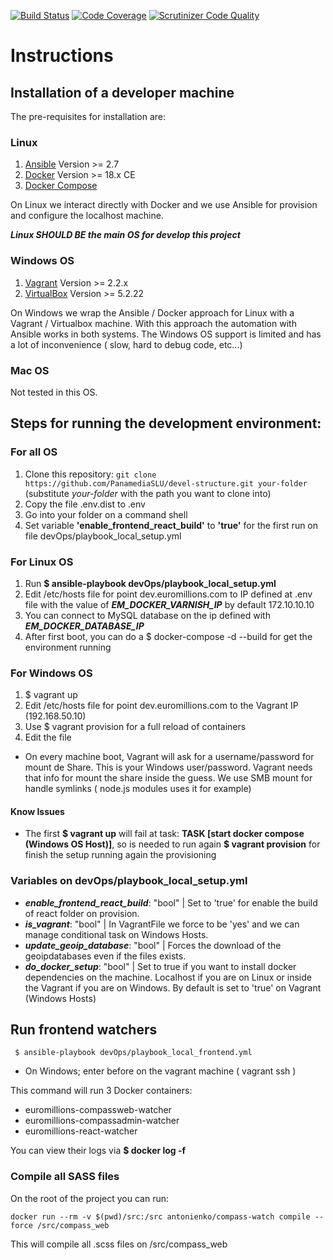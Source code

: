 [![Build Status](https://scrutinizer-ci.com/g/PanamediaSLU/euromillions/badges/build.png?b=master&s=b5bfef5cfbcf10eb16a5dec22ffa0cbda6583fa0)](https://scrutinizer-ci.com/g/PanamediaSLU/euromillions/build-status/master)
[![Code Coverage](https://scrutinizer-ci.com/g/PanamediaSLU/euromillions/badges/coverage.png?b=master&s=3c7cc5d1328fe1325537b9689787b961203b8455)](https://scrutinizer-ci.com/g/PanamediaSLU/euromillions/?branch=master)
[![Scrutinizer Code Quality](https://scrutinizer-ci.com/g/PanamediaSLU/euromillions/badges/quality-score.png?b=master&s=30e09efd0c8f4d9cbd919fd3c9d4614a1244620a)](https://scrutinizer-ci.com/g/PanamediaSLU/euromillions/?branch=master)

# Instructions

## Installation of a developer machine

The pre-requisites for installation are:

### Linux 
1. [Ansible](https://www.ansible.com/) Version >= 2.7
2. [Docker](https://docs.docker.com/install/)  Version >= 18.x CE
3. [Docker Compose](https://docs.docker.com/compose/)

On Linux we interact directly with Docker and we use Ansible for provision and configure the localhost machine.

***Linux SHOULD BE the main OS for develop this project***  

### Windows OS 
1. [Vagrant](https://www.vagrantup.com/downloads.html) Version >= 2.2.x
2. [VirtualBox](https://www.virtualbox.org/wiki/Downloads) Version >= 5.2.22

On Windows we wrap the Ansible / Docker approach for Linux with a Vagrant / Virtualbox machine. With this approach the automation with Ansible works in both
systems. The Windows OS support is limited and has a lot of inconvenience ( slow, hard to debug code, etc...) 

### Mac OS
Not tested in this OS.

## Steps for running the development environment:

### For all OS
1. Clone this repository: `git clone https://github.com/PanamediaSLU/devel-structure.git your-folder` (substitute _your-folder_ with the path you want to clone into)
2. Copy the file .env.dist to .env
3. Go into your folder on a command shell
4. Set variable **'enable_frontend_react_build'** to **'true'** for the first run on file devOps/playbook_local_setup.yml 

### For Linux OS

1. Run **$ ansible-playbook devOps/playbook_local_setup.yml**
2. Edit /etc/hosts file for point dev.euromillions.com to IP defined at .env file with the value of ***EM_DOCKER_VARNISH_IP*** by default 172.10.10.10
3. You can connect to MySQL database on the ip defined with ***EM_DOCKER_DATABASE_IP***
4. After first boot, you can do a $ docker-compose -d --build for get the environment running


### For Windows OS

1. $ vagrant up
2. Edit /etc/hosts file for point dev.euromillions.com to the Vagrant IP (192.168.50.10)
3. Use $ vagrant provision for a full reload of containers
4. Edit the file

- On every machine boot, Vagrant will ask for a username/password for mount de Share. This is your Windows user/password. 
Vagrant needs that info for mount the share inside the guess. 
We use SMB mount for handle symlinks ( node.js modules uses it for example)

#### Know Issues

- The first **$ vagrant up** will fail at task: **TASK [start docker compose (Windows OS Host)]**, so is needed to run again **$ vagrant provision** for finish the setup running again the provisioning

### Variables on devOps/playbook_local_setup.yml
- ***enable_frontend_react_build***: "bool" | Set to 'true' for enable the build of react folder on provision.
- ***is_vagrant***: "bool" | In VagrantFile we force to be 'yes' and we can manage conditional task on Windows Hosts.
- ***update_geoip_database***: "bool" | Forces the download of  the geoipdatabases even if the files exists.
- ***do_docker_setup***: "bool" | Set to true if you want to install docker dependencies on the machine. Localhost if you are on Linux or inside the Vagrant if you are on Windows. By default is set to 'true' on Vagrant (Windows Hosts)  

## Run frontend watchers

```
 $ ansible-playbook devOps/playbook_local_frontend.yml
```

* On Windows; enter before on the vagrant machine ( vagrant ssh )

This command will run 3 Docker containers:
- euromillions-compassweb-watcher
- euromillions-compassadmin-watcher 
- euromillions-react-watcher

You can view their logs via **$ docker log -f <container-name>**

### Compile all SASS files

On the root of the project you can run:

```
docker run --rm -v $(pwd)/src:/src antonienko/compass-watch compile --force /src/compass_web
```

This will compile all .scss files on /src/compass_web